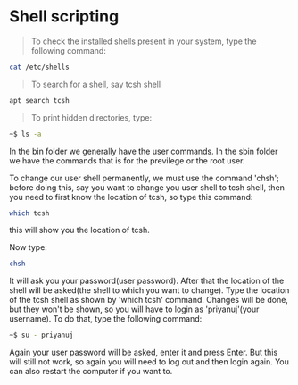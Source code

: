 # Shell scripting

>To check the installed shells present in your system, type the following command:

```bash
cat /etc/shells
```

>To search for a shell, say tcsh shell


```bash
apt search tcsh
```

>To print hidden directories, type:

```bash
~$ ls -a
```


In the bin folder we generally have the user commands.
In the sbin folder we have the commands that is for the previlege or the root user.


To change our user shell permanently, we must use the command 'chsh'; before doing this, say you want to change you user shell
to tcsh shell, then you need to first know the location of tcsh, so type this command:

```bash
which tcsh
```

this will show you the location of tcsh.

Now type:

```bash
chsh
```

It will ask you your password(user password).
After that the location of the shell will be asked(the shell to which you want to change).
Type the location of the tcsh shell as shown by 'which tcsh' command.
Changes will be done, but they won't be shown, so you will have to login as 'priyanuj'(your username). To do that, type the
following command:

```bash
~$ su - priyanuj
```
Again your user password will be asked, enter it and press Enter. But this will still not work, so again
you will need to log out and then login again. You can also restart the computer if you want to.
